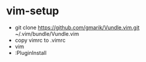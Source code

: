 vim-setup
=========

- git clone https://github.com/gmarik/Vundle.vim.git ~/.vim/bundle/Vundle.vim
- copy vimrc to .vimrc 
- vim
- :PluginInstall
